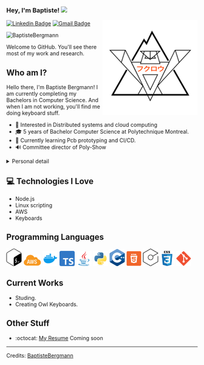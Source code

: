 ### Hey, I'm Baptiste! <img src="https://media.giphy.com/media/hvRJCLFzcasrR4ia7z/giphy.gif" width="25px">


<img src = 'https://github.com/BaptisteBergmann/BaptisteBergmann/blob/main/img/owlIcon.png?raw=true' alt = 'add render code' align='right' width="250"/>

[![Linkedin Badge](https://img.shields.io/badge/-BaptisteBergmann-blue?style=flat-square&logo=Linkedin&logoColor=white&link=https://www.linkedin.com/in/baptiste-bergmann-a8481012a)](https://www.linkedin.com/in/baptiste-bergmann-a8481012a) [![Gmail Badge](https://img.shields.io/badge/-baptiste.bergmann@polymtl.ca-c14438?style=flat-square&logo=Gmail&logoColor=white&link=mailto:baptiste.bergmann@polymtl.ca)](mailto:baptiste.bergmann@polymtl.ca) 
<p align="left"> <img src="https://komarev.com/ghpvc/?username=BaptisteBergmann" alt="BaptisteBergmann" /> </p>

Welcome to GitHub. You'll see there most of my work and research.
 ## Who am I?
 
 Hello there, I'm Baptiste Bergmann! I am currently completing my Bachelors in Computer Science. And when I am not working, you'll find me doing keyboard stuff.

* 🧐   	Interested in Distributed systems and cloud computing
* 🎓   	5 years of Bachelor Computer Science at Polytechnique Montreal.
* 🌱   	Currently learning Pcb prototyping and CI/CD.
* 🔊	Committee director of Poly-Show



<details>
  <summary>Personal detail</summary>
	
* 🎹	Keyboard enthusiast
* 📚	Reading a lot of Webtoon
* 🚗	Car enthusiast
* 👨‍🏫	   Want to teach
* 🏨	Don't like working alone
</details>

## :computer: Technologies I Love
* Node.js
* Linux scripting
* AWS
* Keyboards

## Programming Languages
<p align="left"> 
	<img src="https://github.com/BaptisteBergmann/BaptisteBergmann/blob/main/img/bashIcon.png?raw=true" alt="Bash" width=40 /> 
	<img src="https://github.com/BaptisteBergmann/BaptisteBergmann/blob/main/img/awsIcon.png?raw=true" alt="Bash" width=48 /> 
	<img src="https://github.com/BaptisteBergmann/BaptisteBergmann/blob/main/img/dockerIcon.png?raw=true" alt="Bash" width=40 /> 
	<img src="https://github.com/BaptisteBergmann/BaptisteBergmann/blob/main/img/typescriptIcon.png?raw=true" alt="Bash" width=40 /> 
	<img src="https://github.com/BaptisteBergmann/BaptisteBergmann/blob/main/img/javaIcon.svg?raw=true" alt="Bash" width=40 /> 
	<img src="https://github.com/BaptisteBergmann/BaptisteBergmann/blob/main/img/pythonIcon.svg?raw=true" alt="Bash" width=40 /> 
	<img src="https://github.com/BaptisteBergmann/BaptisteBergmann/blob/main/img/cppIcon.png?raw=true" alt="Bash" width=40 /> 
	<img src="https://github.com/BaptisteBergmann/BaptisteBergmann/blob/main/img/htmlIcon.png?raw=true" alt="Bash" width=40 /> 
	<img src="https://github.com/BaptisteBergmann/BaptisteBergmann/blob/main/img/cicdIcon.png?raw=true" alt="Bash" width=40 /> 
	<img src="https://github.com/BaptisteBergmann/BaptisteBergmann/blob/main/img/cssIcon.png?raw=true" alt="Bash" width=40 /> 
	<img src="https://github.com/BaptisteBergmann/BaptisteBergmann/blob/main/img/gitIcon.png?raw=true" alt="Bash" width=40 /> 
</p>
	
 
## Current Works
 * Studing.
 * Creating Owl Keyboards.

## Other Stuff
  - :octocat: [My Resume]() Coming soon
 -------
Credits: [BaptisteBergmann](https://github.com/BaptisteBergmann)
